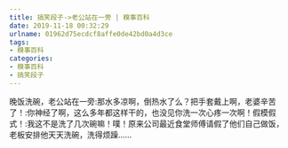 ```yaml
---
title: 搞笑段子->老公站在一旁 | 糗事百科
date: 2019-11-18 00:32:29
urlname: 01962d75ecdcf8affe0de42bd0a4d3ce
tags: 
- 糗事百科
categories:
- 糗事百科
- 搞笑段子
---
```

晚饭洗碗，老公站在一旁:那水多凉啊，倒热水了么？把手套戴上啊，老婆辛苦了！:你神经了啊，这么多年都这样干的，也没见你洗一次心疼一次啊！假模假式！:我这不是洗了几次碗嘛！噗！原来公司最近食堂师傅请假了他们自己做饭，老板安排他天天洗碗，洗得烦躁……


